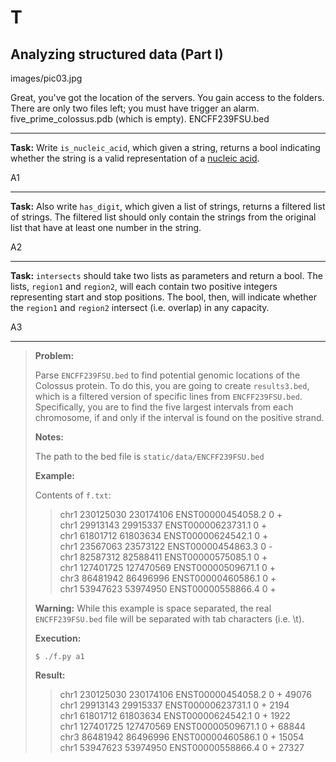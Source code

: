 T
=====

Analyzing structured data (Part I)
--------

images/pic03.jpg

Great, you've got the location of the servers.
You gain access to the folders. 
There are only two files left; you must have trigger an alarm.
five_prime_colossus.pdb (which is empty).
ENCFF239FSU.bed

---

**Task:** Write `is_nucleic_acid`, which given a string, returns a bool indicating whether the string is a valid representation of a [nucleic acid](https://en.wikipedia.org/wiki/Nucleic_acid_notation).

A1

---

**Task:** Also write `has_digit`, which given a list of strings, returns a filtered list of strings. The filtered list should only contain the strings from the original list that have at least one number in the string. 

A2

---

**Task:** `intersects` should take two lists as parameters and return a bool. The lists, `region1` and `region2`, will each contain two positive integers representing start and stop positions. The bool, then, will indicate whether the `region1` and `region2` intersect (i.e. overlap) in any capacity.

A3

---

>**Problem:**
>
> Parse `ENCFF239FSU.bed` to find potential genomic locations of the Colossus protein. To do this, you are going to create `results3.bed`, which is a filtered version of specific lines from `ENCFF239FSU.bed`. Specifically, you are to find the five largest intervals from each chromosome, if and only if the interval is found on the positive strand. 
>
>**Notes:**
>
> The path to the bed file is `static/data/ENCFF239FSU.bed`
>
>**Example:**
>
>
>Contents of `f.txt`:
>
>>chr1	230125030	230174106	ENST00000454058.2	0	+  
>>chr1	29913143	29915337	ENST00000623731.1	0	+  
>>chr1	61801712	61803634	ENST00000624542.1	0	+  
>>chr1	23567063	23573122	ENST00000454863.3	0	-  
>>chr1	82587312	82588411	ENST00000575085.1	0	+  
>>chr1	127401725	127470569	ENST00000509671.1	0	+  
>>chr3	86481942	86496996	ENST00000460586.1	0	+  
>>chr1	53947623	53974950	ENST00000558866.4	0	+  
>
> **Warning:** While this example is space separated, the real `ENCFF239FSU.bed` file will be separated with tab characters (i.e. \t). 
>
>**Execution:**
>
>`$ ./f.py a1`
>
>**Result:**
>
>> chr1  230125030  230174106  ENST00000454058.2  0  +  49076  
>> chr1   29913143   29915337  ENST00000623731.1  0  +   2194  
>> chr1   61801712   61803634  ENST00000624542.1  0  +   1922  
>> chr1  127401725  127470569  ENST00000509671.1  0  +  68844  
>> chr3   86481942   86496996  ENST00000460586.1  0  +  15054  
>> chr1   53947623   53974950  ENST00000558866.4  0  +  27327